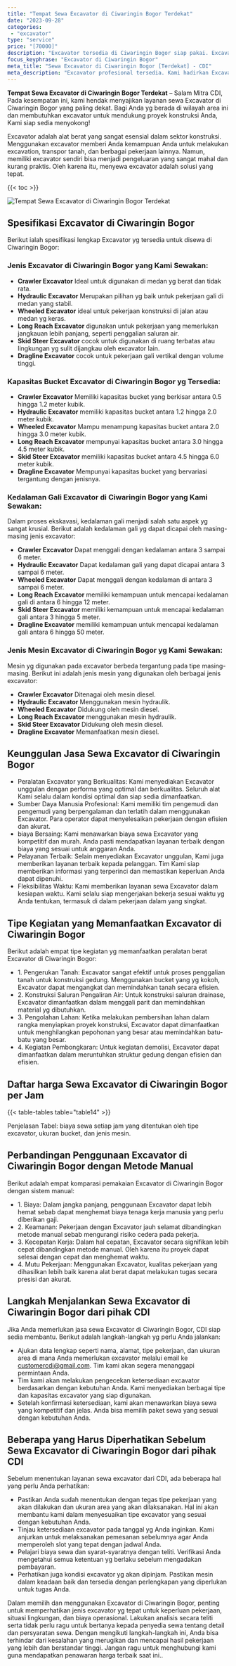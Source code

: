 ```yaml
---
title: "Tempat Sewa Excavator di Ciwaringin Bogor Terdekat"
date: "2023-09-28"
categories:
 - "excavator"
type: "service"
price: "[70000]"
description: "Excavator tersedia di Ciwaringin Bogor siap pakai. Excavator menjadi pilihan utama kontraktor untuk menunjang kelancaran pekerjaan. Konsultasikan kebutuhan Anda."
focus_keyphrase: "Excavator di Ciwaringin Bogor"
meta_title: "Sewa Excavator di Ciwaringin Bogor [Terdekat] - CDI"
meta_description: "Excavator profesional tersedia. Kami hadirkan Excavator berkualitas untuk mendukung produktivitas. Promo menarik tersedia."
---
```


**Tempat Sewa Excavator di Ciwaringin Bogor Terdekat** – Salam Mitra CDI, Pada kesempatan ini, kami hendak menyajikan layanan sewa Excavator di Ciwaringin Bogor yang paling dekat. Bagi Anda yg berada di wilayah area ini dan membutuhkan excavator untuk mendukung proyek konstruksi Anda, Kami siap sedia menyokong!

Excavator adalah alat berat yang sangat esensial dalam sektor konstruksi. Menggunakan excavator memberi Anda kemampuan Anda untuk melakukan excavation, transpor tanah, dan berbagai pekerjaan lainnya. Namun, memiliki excavator sendiri bisa menjadi pengeluaran yang sangat mahal dan kurang praktis. Oleh karena itu, menyewa excavator adalah solusi yang tepat.

{{< toc >}}

![Tempat Sewa Excavator di Ciwaringin Bogor Terdekat](/images/excavator/excavator-23.jpg)

## Spesifikasi Excavator di Ciwaringin Bogor

Berikut ialah spesifikasi lengkap Excavator yg tersedia untuk disewa di Ciwaringin Bogor:

### Jenis Excavator di Ciwaringin Bogor yang Kami Sewakan:

*   **Crawler Excavator** Ideal untuk digunakan di medan yg berat dan tidak rata.
*   **Hydraulic Excavator** Merupakan pilihan yg baik untuk pekerjaan gali di medan yang stabil.
*   **Wheeled Excavator** ideal untuk pekerjaan konstruksi di jalan atau medan yg keras.
*   **Long Reach Excavator** digunakan untuk pekerjaan yang memerlukan jangkauan lebih panjang, seperti penggalian saluran air.
*   **Skid Steer Excavator** cocok untuk digunakan di ruang terbatas atau lingkungan yg sulit dijangkau oleh excavator lain.
*   **Dragline Excavator** cocok untuk pekerjaan gali vertikal dengan volume tinggi.

### Kapasitas Bucket Excavator di Ciwaringin Bogor yg Tersedia:

*   **Crawler Excavator** Memiliki kapasitas bucket yang berkisar antara 0.5 hingga 1.2 meter kubik.
*   **Hydraulic Excavator** memiliki kapasitas bucket antara 1.2 hingga 2.0 meter kubik.
*   **Wheeled Excavator** Mampu menampung kapasitas bucket antara 2.0 hingga 3.0 meter kubik.
*   **Long Reach Excavator** mempunyai kapasitas bucket antara 3.0 hingga 4.5 meter kubik.
*   **Skid Steer Excavator** memiliki kapasitas bucket antara 4.5 hingga 6.0 meter kubik.
*   **Dragline Excavator** Mempunyai kapasitas bucket yang bervariasi tergantung dengan jenisnya.

### Kedalaman Gali Excavator di Ciwaringin Bogor yang Kami Sewakan:

Dalam proses ekskavasi, kedalaman gali menjadi salah satu aspek yg sangat krusial. Berikut adalah kedalaman gali yg dapat dicapai oleh masing-masing jenis excavator:

*   **Crawler Excavator** Dapat menggali dengan kedalaman antara 3 sampai 6 meter.
*   **Hydraulic Excavator** Dapat kedalaman gali yang dapat dicapai antara 3 sampai 6 meter.
*   **Wheeled Excavator** Dapat menggali dengan kedalaman di antara 3 sampai 6 meter.
*   **Long Reach Excavator** memiliki kemampuan untuk mencapai kedalaman gali di antara 6 hingga 12 meter.
*   **Skid Steer Excavator** memiliki kemampuan untuk mencapai kedalaman gali antara 3 hingga 5 meter.
*   **Dragline Excavator** memiliki kemampuan untuk mencapai kedalaman gali antara 6 hingga 50 meter.

### Jenis Mesin Excavator di Ciwaringin Bogor yg Kami Sewakan:

Mesin yg digunakan pada excavator berbeda tergantung pada tipe masing-masing. Berikut ini adalah jenis mesin yang digunakan oleh berbagai jenis excavator:

*   **Crawler Excavator** Ditenagai oleh mesin diesel.
*   **Hydraulic Excavator** Menggunakan mesin hydraulik.
*   **Wheeled Excavator** Didukung oleh mesin diesel.
*   **Long Reach Excavator** menggunakan mesin hydraulik.
*   **Skid Steer Excavator** Didukung oleh mesin diesel.
*   **Dragline Excavator** Memanfaatkan mesin diesel.

## Keunggulan Jasa Sewa Excavator di Ciwaringin Bogor

*   Peralatan Excavator yang Berkualitas: Kami menyediakan Excavator unggulan dengan performa yang optimal dan berkualitas. Seluruh alat Kami selalu dalam kondisi optimal dan siap sedia dimanfaatkan.
*   Sumber Daya Manusia Profesional: Kami memiliki tim pengemudi dan pengemudi yang berpengalaman dan terlatih dalam menggunakan Excavator. Para operator dapat menyelesaikan pekerjaan dengan efisien dan akurat.
*   biaya Bersaing: Kami menawarkan biaya sewa Excavator yang kompetitif dan murah. Anda pasti mendapatkan layanan terbaik dengan biaya yang sesuai untuk anggaran Anda.
*   Pelayanan Terbaik: Selain menyediakan Excavator unggulan, Kami juga memberikan layanan terbaik kepada pelanggan. Tim Kami siap memberikan informasi yang terperinci dan memastikan keperluan Anda dapat dipenuhi.
*   Fleksibilitas Waktu: Kami memberikan layanan sewa Excavator dalam kesiapan waktu. Kami selalu siap mengerjakan bekerja sesuai waktu yg Anda tentukan, termasuk di dalam pekerjaan dalam yang singkat.

## Tipe Kegiatan yang Memanfaatkan Excavator di Ciwaringin Bogor

Berikut adalah empat tipe kegiatan yg memanfaatkan peralatan berat Excavator di Ciwaringin Bogor:

*   1\. Pengerukan Tanah: Excavator sangat efektif untuk proses penggalian tanah untuk konstruksi gedung. Menggunakan bucket yang yg kokoh, Excavator dapat mengangkat dan memindahkan tanah secara efisien.
*   2\. Konstruksi Saluran Pengaliran Air: Untuk konstruksi saluran drainase, Excavator dimanfaatkan dalam menggali parit dan memindahkan material yg dibutuhkan.
*   3\. Pengolahan Lahan: Ketika melakukan pembersihan lahan dalam rangka menyiapkan proyek konstruksi, Excavator dapat dimanfaatkan untuk menghilangkan pepohonan yang besar atau memindahkan batu-batu yang besar.
*   4\. Kegiatan Pembongkaran: Untuk kegiatan demolisi, Excavator dapat dimanfaatkan dalam meruntuhkan struktur gedung dengan efisien dan efisien.

## Daftar harga Sewa Excavator di Ciwaringin Bogor per Jam

{{< table-tables table="table14" >}}

Penjelasan Tabel: biaya sewa setiap jam yang ditentukan oleh tipe excavator, ukuran bucket, dan jenis mesin.

## Perbandingan Penggunaan Excavator di Ciwaringin Bogor dengan Metode Manual

Berikut adalah empat komparasi pemakaian Excavator di Ciwaringin Bogor dengan sistem manual:

*   1\. Biaya: Dalam jangka panjang, penggunaan Excavator dapat lebih hemat sebab dapat menghemat biaya tenaga kerja manusia yang perlu diberikan gaji.
*   2\. Keamanan: Pekerjaan dengan Excavator jauh selamat dibandingkan metode manual sebab mengurangi risiko cedera pada pekerja.
*   3\. Kecepatan Kerja: Dalam hal cepatan, Excavator secara signifikan lebih cepat dibandingkan metode manual. Oleh karena itu proyek dapat selesai dengan cepat dan menghemat waktu.
*   4\. Mutu Pekerjaan: Menggunakan Excavator, kualitas pekerjaan yang dihasilkan lebih baik karena alat berat dapat melakukan tugas secara presisi dan akurat.

## Langkah Menjalankan Sewa Excavator di Ciwaringin Bogor dari pihak CDI

Jika Anda memerlukan jasa sewa Excavator di Ciwaringin Bogor, CDI siap sedia membantu. Berikut adalah langkah-langkah yg perlu Anda jalankan:

*   Ajukan data lengkap seperti nama, alamat, tipe pekerjaan, dan ukuran area di mana Anda memerlukan excavator melalui email ke customercdi@gmail.com. Tim kami akan segera menanggapi permintaan Anda.
*   Tim kami akan melakukan pengecekan ketersediaan excavator berdasarkan dengan kebutuhan Anda. Kami menyediakan berbagai tipe dan kapasitas excavator yang siap digunakan.
*   Setelah konfirmasi ketersediaan, kami akan menawarkan biaya sewa yang kompetitif dan jelas. Anda bisa memilih paket sewa yang sesuai dengan kebutuhan Anda.

## Beberapa yang Harus Diperhatikan Sebelum Sewa Excavator di Ciwaringin Bogor dari pihak CDI

Sebelum menentukan layanan sewa excavator dari CDI, ada beberapa hal yang perlu Anda perhatikan:

*   Pastikan Anda sudah menentukan dengan tegas tipe pekerjaan yang akan dilakukan dan ukuran area yang akan dilaksanakan. Hal ini akan membantu kami dalam menyesuaikan tipe excavator yang sesuai dengan kebutuhan Anda.
*   Tinjau ketersediaan excavator pada tanggal yg Anda inginkan. Kami anjurkan untuk melaksanakan pemesanan sebelumnya agar Anda memperoleh slot yang tepat dengan jadwal Anda.
*   Pelajari biaya sewa dan syarat-syaratnya dengan teliti. Verifikasi Anda mengetahui semua ketentuan yg berlaku sebelum mengadakan pembayaran.
*   Perhatikan juga kondisi excavator yg akan dipinjam. Pastikan mesin dalam keadaan baik dan tersedia dengan perlengkapan yang diperlukan untuk tugas Anda.

Dalam memilih dan menggunakan Excavator di Ciwaringin Bogor, penting untuk memperhatikan jenis excavator yg tepat untuk keperluan pekerjaan, situasi lingkungan, dan biaya operasional. Lakukan analisis secara teliti serta tidak perlu ragu untuk bertanya kepada penyedia sewa tentang detail dan persyaratan sewa. Dengan mengikuti langkah-langkah ini, Anda bisa terhindar dari kesalahan yang merugikan dan mencapai hasil pekerjaan yang lebih dan berstandar tinggi. Jangan ragu untuk menghubungi kami guna mendapatkan penawaran harga terbaik saat ini..